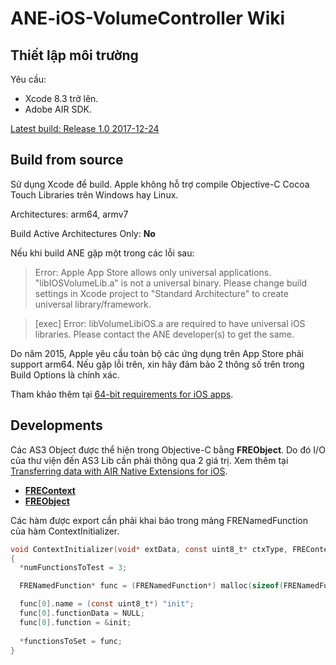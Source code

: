 # ANE-iOS-VolumeController Wiki

## Thiết lập môi trường

Yêu cầu:

* Xcode 8.3 trở lên.
* Adobe AIR SDK.

[Latest build: Release 1.0 2017-12-24](https://github.com/se-ane/SE-ANE-iOS-VolumeController/tree/master/release)

## Build from source

Sử dụng Xcode để build. Apple không hỗ trợ compile Objective-C Cocoa Touch Libraries trên Windows hay Linux.

Architectures: arm64, armv7

Build Active Architectures Only: **No**

Nếu khi build ANE gặp một trong các lỗi sau:

>Error: Apple App Store allows only universal applications. "libIOSVolumeLib.a" is not a universal binary. Please change build settings in Xcode project to "Standard Architecture" to create universal library/framework.

>[exec] Error: libVolumeLibiOS.a are required to have universal iOS libraries. Please contact the ANE developer(s) to get the same.

Do năm 2015, Apple yêu cầu toàn bộ các ứng dụng trên App Store phải support arm64. Nếu gặp lỗi trên, xin hãy đảm bảo 2 thông số trên trong Build Options là chính xác.

Tham khảo thêm tại [64-bit requirements for iOS apps](http://easynativeextensions.com/making-your-ios-apps-universal/).

## Developments

Các AS3 Object được thể hiện trong Objective-C bằng **FREObject**. Do đó I/O của thư viện đến AS3 Lib cần phải thông qua 2 giá trị. Xem thêm tại [Transferring data with AIR Native Extensions for iOS](http://www.adobe.com/devnet/air/articles/transferring-data-ane-ios-pt1.html).
* [**FREContext**](https://help.adobe.com/en_US/air/extensions/WSb464b1207c184b14-2c95362d12937e5c13e-7fff.html)
* [**FREObject**](https://help.adobe.com/en_US/air/extensions/WSb464b1207c184b14-2c95362d12937e5c13e-7ffe.html)

Các hàm được export cần phải khai báo trong mảng FRENamedFunction của hàm ContextInitializer.

```objective-c
void ContextInitializer(void* extData, const uint8_t* ctxType, FREContext ctx, uint32_t* numFunctionsToTest, const FRENamedFunction** functionsToSet)
{
  *numFunctionsToTest = 3;

  FRENamedFunction* func = (FRENamedFunction*) malloc(sizeof(FRENamedFunction) * *numFunctionsToTest);

  func[0].name = (const uint8_t*) "init";
  func[0].functionData = NULL;
  func[0].function = &init;
  
  *functionsToSet = func;
}
```
